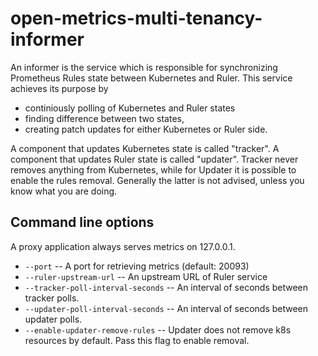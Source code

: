 open-metrics-multi-tenancy-informer
===================================

An informer is the service which is responsible for synchronizing Prometheus Rules state
between Kubernetes and Ruler. This service achieves its purpose by
  - continiously polling  of Kubernetes and Ruler states 
  - finding difference between two states,
  - creating patch updates for either Kubernetes or Ruler side.

A component that updates Kubernetes state is called "tracker".
A component that updates Ruler state is called "updater". 
Tracker never removes anything from Kubernetes,
  while for Updater it is possible to enable the rules removal. 
Generally the latter is not advised,
  unless you know what you are doing.


Command line options
--------------------

A proxy application always serves metrics on 127.0.0.1.

- `--port` -- A port for retrieving metrics (default: 20093)
- `--ruler-upstream-url` -- An upstream URL of Ruler service
- `--tracker-poll-interval-seconds` -- An interval of seconds between tracker polls.
- `--updater-poll-interval-seconds` -- An interval of seconds between updater polls.
- `--enable-updater-remove-rules` -- Updater does not remove k8s resources by default. Pass this flag to enable removal.
